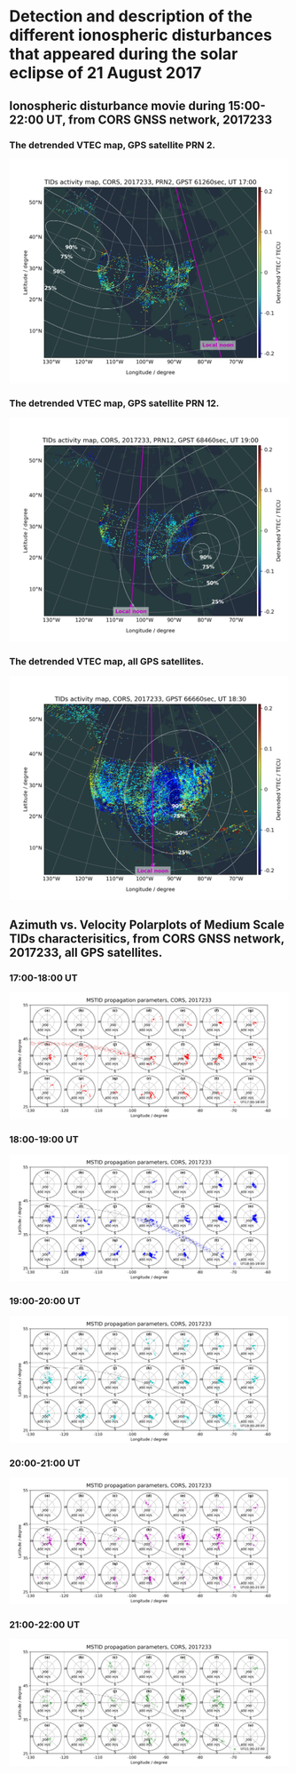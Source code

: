 # Detection and description of the different ionospheric disturbances that appeared during the solar eclipse of 21 August 2017

## Ionospheric disturbance movie during 15:00-22:00 UT, from CORS GNSS network, 2017233

### The detrended VTEC map, GPS satellite PRN 2.

[![Ionospheric disturbance movie](TIDs_Map_CORS_2017233_PRN02_ele00_Vm0_200_61260_lcc.png)](http://www.youtube.com/watch?v=g1IQnLBX6cc "Ionospheric disturbance movie")

### The detrended VTEC map, GPS satellite PRN 12.

[![Ionospheric disturbance movie](TIDs_Map_CORS_2017233_PRN12_ele00_Vm0_200_68460_lcc.png)](http://www.youtube.com/watch?v=O8eYn-0jLX4 "Ionospheric disturbance movie")

### The detrended VTEC map, all GPS satellites.

[![Ionospheric disturbance movie](TIDs_Map_CORS_2017233_PRN00_ele00_Vm0_200_66660_lcc.png)](http://www.youtube.com/watch?v=zsWsSRD3bcQ "Ionospheric disturbance movie")

## Azimuth vs. Velocity Polarplots of Medium Scale TIDs characterisitics, from CORS GNSS network, 2017233, all GPS satellites.

### 17:00-18:00 UT

![](Grid_Bow_Wave_Disp_3x7_MSTID_deNoise_polarplots_CORS_2017233_ele05_UT1700_2200_Delta60min_Wlenthd600_PQF10_MWeig10_UTH17.png)

### 18:00-19:00 UT

![](Grid_Bow_Wave_Disp_3x7_MSTID_deNoise_polarplots_CORS_2017233_ele05_UT1700_2200_Delta60min_Wlenthd600_PQF10_MWeig10_UTH18.png)

### 19:00-20:00 UT

![](Grid_Bow_Wave_Disp_3x7_MSTID_deNoise_polarplots_CORS_2017233_ele05_UT1700_2200_Delta60min_Wlenthd600_PQF10_MWeig10_UTH19.png)

### 20:00-21:00 UT

![](Grid_Bow_Wave_Disp_3x7_MSTID_deNoise_polarplots_CORS_2017233_ele05_UT1700_2200_Delta60min_Wlenthd600_PQF10_MWeig10_UTH20.png)

### 21:00-22:00 UT

![](Grid_Bow_Wave_Disp_3x7_MSTID_deNoise_polarplots_CORS_2017233_ele05_UT1700_2200_Delta60min_Wlenthd600_PQF10_MWeig10_UTH21.png)
